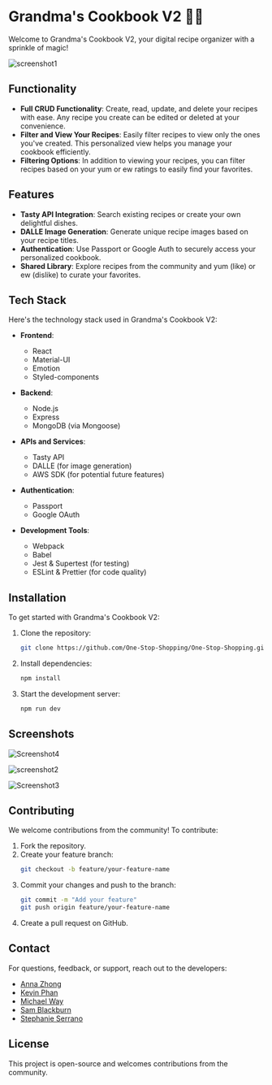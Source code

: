 # Grandma's Cookbook V2 🍪📖

Welcome to Grandma's Cookbook V2, your digital recipe organizer with a sprinkle of magic!

![screenshot1](https://github.com/stephanie-115/Grandmas-Cookbook-v2/assets/95593825/f6cdf226-882d-4e13-ac46-f45294761193)

## Functionality
- **Full CRUD Functionality**: Create, read, update, and delete your recipes with ease. Any recipe you create can be edited or deleted at your convenience.
- **Filter and View Your Recipes**: Easily filter recipes to view only the ones you've created. This personalized view helps you manage your cookbook efficiently.
- **Filtering Options**: In addition to viewing your recipes, you can filter recipes based on your yum or ew ratings to easily find your favorites.

## Features

- **Tasty API Integration**: Search existing recipes or create your own delightful dishes.
- **DALLE Image Generation**: Generate unique recipe images based on your recipe titles.
- **Authentication**: Use Passport or Google Auth to securely access your personalized cookbook.
- **Shared Library**: Explore recipes from the community and yum (like) or ew (dislike) to curate your favorites.

## Tech Stack

Here's the technology stack used in Grandma's Cookbook V2:

- **Frontend**:
  - React
  - Material-UI
  - Emotion
  - Styled-components

- **Backend**:
  - Node.js
  - Express
  - MongoDB (via Mongoose)

- **APIs and Services**:
  - Tasty API
  - DALLE (for image generation)
  - AWS SDK (for potential future features)

- **Authentication**:
  - Passport
  - Google OAuth

- **Development Tools**:
  - Webpack
  - Babel
  - Jest & Supertest (for testing)
  - ESLint & Prettier (for code quality)

## Installation

To get started with Grandma's Cookbook V2:

1. Clone the repository:
   ```bash
   git clone https://github.com/One-Stop-Shopping/One-Stop-Shopping.git
   ```
2. Install dependencies:
   ```bash
   npm install
   ```
3. Start the development server:
   ```bash
   npm run dev
   ```

## Screenshots

![Screenshot4](https://github.com/stephanie-115/Grandmas-Cookbook-v2/assets/95593825/1e640727-4dc9-4e3b-ba34-80288d961b4e)

![screenshot2](https://github.com/stephanie-115/Grandmas-Cookbook-v2/assets/95593825/ee22061b-aea5-45e1-bf2b-03b1c3178115)

![Screenshot3](https://github.com/stephanie-115/Grandmas-Cookbook-v2/assets/95593825/3a81831e-9978-48c3-8e76-a0757495b879)


## Contributing

We welcome contributions from the community! To contribute:

1. Fork the repository.
2. Create your feature branch:
   ```bash
   git checkout -b feature/your-feature-name
   ```
3. Commit your changes and push to the branch:
   ```bash
   git commit -m "Add your feature"
   git push origin feature/your-feature-name
   ```
4. Create a pull request on GitHub.

## Contact

For questions, feedback, or support, reach out to the developers:

- [Anna Zhong](https://github.com/ann-zh4158)
- [Kevin Phan](https://github.com/KP824)
- [Michael Way](https://github.com/mjsway)
- [Sam Blackburn](https://github.com/samrblackburn)
- [Stephanie Serrano](https://github.com/stephanie-115)

## License

This project is open-source and welcomes contributions from the community.
